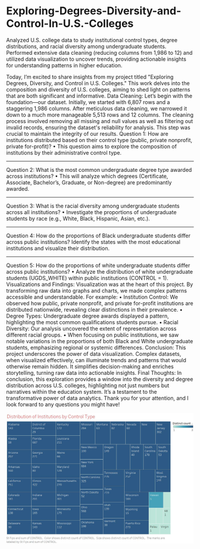 # Exploring-Degrees-Diversity-and-Control-In-U.S.-Colleges
Analyzed U.S. college data to study institutional control types, degree distributions, and racial diversity among undergraduate students. Performed extensive data cleaning (reducing columns from 1,986 to 12) and utilized data visualization to uncover trends, providing actionable insights for understanding patterns in higher education.

Today, I’m excited to share insights from my project titled "Exploring Degrees, Diversity, and Control in U.S. Colleges." This work delves into the composition and diversity of U.S. colleges, aiming to shed light on patterns that are both significant and informative.
Data Cleaning: Let’s begin with the foundation—our dataset. Initially, we started with 6,807 rows and a staggering 1,986 columns. After meticulous data cleaning, we narrowed it down to a much more manageable 5,513 rows and 12 columns. The cleaning process involved removing all missing and null values as well as filtering out invalid records, ensuring the dataset's reliability for analysis. This step was crucial to maintain the integrity of our results.
Question 1: How are institutions distributed based on their control type (public, private nonprofit, private for-profit)?
•	This question aims to explore the composition of institutions by their administrative control type.
________________________________________
Question 2: What is the most common undergraduate degree type awarded across institutions?
•	This will analyze which degrees (Certificate, Associate, Bachelor’s, Graduate, or Non-degree) are predominantly awarded.
________________________________________
Question 3: What is the racial diversity among undergraduate students across all institutions?
•	Investigate the proportions of undergraduate students by race (e.g., White, Black, Hispanic, Asian, etc.).
________________________________________
Question 4: How do the proportions of Black undergraduate students differ across public institutions?
Identify the states with the most educational institutions and visualize their distribution.
________________________________________
Question 5: How do the proportions of white undergraduate students differ across public institutions?
•	Analyze the distribution of white undergraduate students (UGDS_WHITE) within public institutions (CONTROL = 1).
Visualizations and Findings: Visualization was at the heart of this project. By transforming raw data into graphs and charts, we made complex patterns accessible and understandable. For example:
•	Institution Control: We observed how public, private nonprofit, and private for-profit institutions are distributed nationwide, revealing clear distinctions in their prevalence.
•	Degree Types: Undergraduate degree awards displayed a pattern, highlighting the most common qualifications students pursue.
•	Racial Diversity: Our analysis uncovered the extent of representation across different racial groups.
•	When focusing on public institutions, we saw notable variations in the proportions of both Black and White undergraduate students, emphasizing regional or systemic differences.
Conclusion: This project underscores the power of data visualization. Complex datasets, when visualized effectively, can illuminate trends and patterns that would otherwise remain hidden. It simplifies decision-making and enriches storytelling, turning raw data into actionable insights.
Final Thoughts: In conclusion, this exploration provides a window into the diversity and degree distribution across U.S. colleges, highlighting not just numbers but narratives within the education system. It’s a testament to the transformative power of data analytics.
Thank you for your attention, and I look forward to any questions you might have!


![plot](./Breast_cancer_1.jpg)
